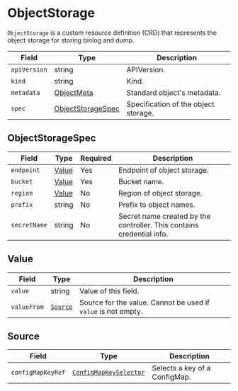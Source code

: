 ObjectStorage
=============

`ObjectStorage` is a custom resource definition (CRD) that represents
the object storage for storing binlog and dump.

| Field        | Type                                      | Description                          |
| ------------ | ----------------------------------------- | ------------------------------------ |
| `apiVersion` | string                                    | APIVersion.                          |
| `kind`       | string                                    | Kind.                                |
| `metadata`   | [ObjectMeta]                              | Standard object's metadata.          |
| `spec`       | [ObjectStorageSpec](#ObjectStorageStatus) | Specification of the object storage. |

ObjectStorageSpec
----------------

| Field        | Type            | Required | Description                                                           |
| ------------ | --------------- | -------- | --------------------------------------------------------------------- |
| `endpoint`   | [Value](#Value) | Yes      | Endpoint of object storage.                                           |
| `bucket`     | [Value](#Value) | Yes      | Bucket name.                                                          |
| `region`     | [Value](#Value) | No       | Region of object storage.                                             |
| `prefix`     | string          | No       | Prefix to object names.                                               |
| `secretName` | string          | No       | Secret name created by the controller. This contains credential info. |

Value
-----

| Field       | Type                | Description                                                   |
| ----------- | ------------------- | ------------------------------------------------------------- |
| `value`     | string              | Value of this field.                                          |
| `valueFrom` | [`Source`](#Source) | Source for the value. Cannot be used if `value` is not empty. |

Source
------

| Field             | Type                     | Description                   |
| ----------------- | ------------------------ | ----------------------------- |
| `configMapKeyRef` | [`ConfigMapKeySelector`] | Selects a key of a ConfigMap. |

[ObjectMeta]: https://kubernetes.io/docs/reference/generated/kubernetes-api/v1.17/#objectmeta-v1-meta
[`ConfigMapKeySelector`]: https://kubernetes.io/docs/reference/generated/kubernetes-api/v1.17/
